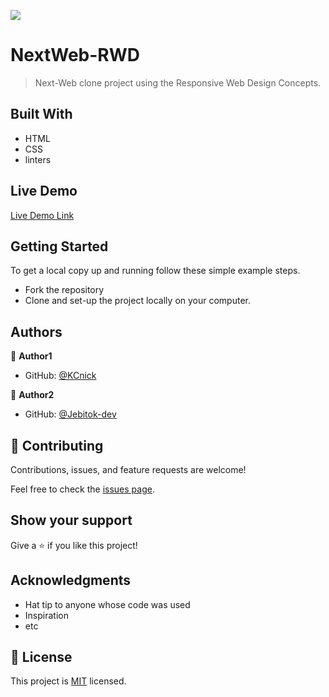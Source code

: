 ![](https://img.shields.io/badge/Microverse-blueviolet)

# NextWeb-RWD

> Next-Web clone project using the Responsive Web Design Concepts.

<!-- ![screenshot](./screenshot.png)-->

<!-- Additional description about the project and its features. -->

## Built With

- HTML
- CSS
- linters 

## Live Demo

[Live Demo Link](https://jebitok-dev.github.io/NextWeb-RWD/)


## Getting Started

To get a local copy up and running follow these simple example steps.

- Fork the repository
- Clone and set-up the project locally on your computer.


## Authors

👤 **Author1**

- GitHub: [@KCnick](https://github.com/KCnick)


👤 **Author2**

- GitHub: [@Jebitok-dev](https://github.com/Jebitok-dev)


## 🤝 Contributing

Contributions, issues, and feature requests are welcome!

Feel free to check the [issues page](issues/).

## Show your support

Give a ⭐️ if you like this project!

## Acknowledgments

- Hat tip to anyone whose code was used
- Inspiration
- etc

## 📝 License

This project is [MIT](lic.url) licensed.
